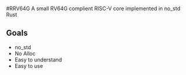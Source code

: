 #RRV64G
A small RV64G complient RISC-V core implemented in no_std Rust

## Goals
- no_std
- No Alloc
- Easy to understand
- Easy to use
